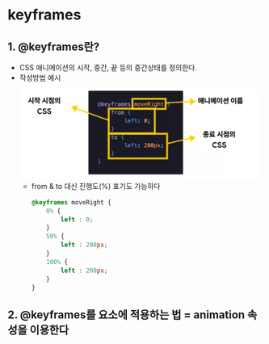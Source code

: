 # keyframes
## 1. @keyframes란?
- CSS 애니메이션의 시작, 중간, 끝 등의 중간상태를 정의한다.
- 작성방법 예시
    <img src="../img/Keyframes/1.png">
    - from & to 대신 진행도(%) 표기도 가능하다
        ```css
        @keyframes moveRight {
            0% {
                left : 0;
            }
            50% {
                left : 200px;
            }
            100% {
                left : 200px;
            }
        }
        ```

## 2. @keyframes를 요소에 적용하는 법 = animation 속성을 이용한다
